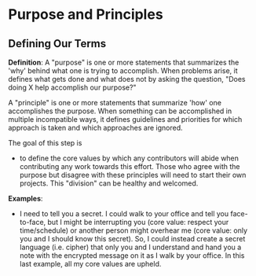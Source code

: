 # Purpose and Principles

## Defining Our Terms

**Definition**:
A "purpose" is one or more statements that summarizes the 'why' behind what one is trying to accomplish. When problems arise, it defines what gets done and what does not by asking the question, "Does doing X help accomplish our purpose?"

A "principle" is one or more statements that summarize 'how' one accomplishes the purpose. When something can be accomplished in multiple incompatible ways, it defines guidelines and priorities for which approach is taken and which approaches are ignored.

The goal of this step is
- to define the core values by which any contributors will abide when contributing any work towards this effort. Those who agree with the purpose but disagree with these principles will need to start their own projects. This "division" can be healthy and welcomed.

**Examples**:
- I need to tell you a secret. I could walk to your office and tell you face-to-face, but I might be interrupting you (core value: respect your time/schedule) or another person might overhear me (core value: only you and I should know this secret). So, I could instead create a secret language (i.e. cipher) that only you and I understand and hand you a note with the encrypted message on it as I walk by your office. In this last example, all my core values are upheld.
